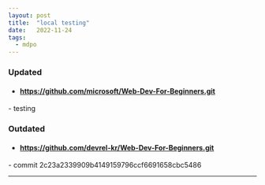 ```yaml
---
layout: post
title:  "local testing"
date:   2022-11-24
tags:
  - mdpo
---
```


### Updated
- #### https://github.com/microsoft/Web-Dev-For-Beginners.git
 
 \- testing

  
 
### Outdated
- #### https://github.com/devrel-kr/Web-Dev-For-Beginners.git
 \- commit 2c23a2339909b4149159796ccf6691658cbc5486
  

---